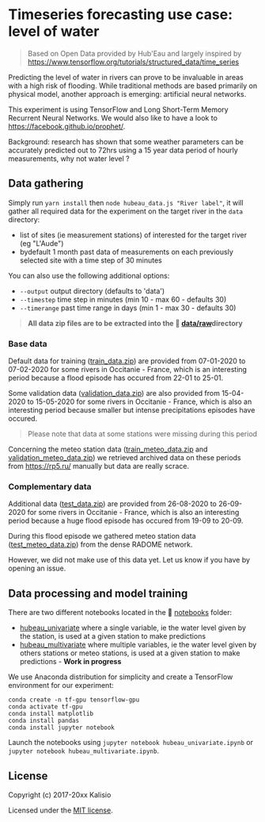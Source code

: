 # Timeseries forecasting use case: level of water

> Based on Open Data provided by Hub'Eau and largely inspired by https://www.tensorflow.org/tutorials/structured_data/time_series

Predicting the level of water in rivers can prove to be invaluable in areas with a high risk of flooding. While traditional methods are based primarily on physical model, another approach is emerging: artificial neural networks.

This experiment is using TensorFlow and Long Short-Term Memory Recurrent Neural Networks. We would also like to have a look to https://facebook.github.io/prophet/.

Background: research has shown that some weather parameters can be accurately predicted out to 72hrs using a 15 year data period of hourly measurements, why not water level ?

## Data gathering

Simply run `yarn install` then `node hubeau_data.js "River label"`, it will gather all required data for the experiment on the target river in the `data` directory:
* list of sites (ie measurement stations) of interested for the target river (eg "L'Aude")
* bydefault 1 month past data of measurements on each previously selected site with a time step of 30 minutes

You can also use the following additional options:
* `--output` output directory (defaults to 'data')
* `--timestep` time step in minutes (min 10 - max 60 - defaults 30)
* `--timerange` past time range in days (min 1 - max 30 - defaults 30)

> **All data zip files are to be extracted into the :open_file_folder: [data/raw](./data/raw)directory**

### Base data

Default data for training ([train_data.zip](./train_data.zip)) are provided from 07-01-2020 to 07-02-2020 for some rivers in Occitanie - France, which is an interesting period because a flood episode has occured from 22-01 to 25-01.

Some validation data ([validation_data.zip](./validation_data.zip)) are also provided from 15-04-2020 to 15-05-2020 for some rivers in Occitanie - France, which is also an interesting period because smaller but intense precipitations episodes have occured.

> Please note that data at some stations were missing during this period

Concerning the meteo station data ([train_meteo_data.zip](./train_meteo_data.zip) and [validation_meteo_data.zip](./validation_meteo_data.zip)) we retrieved archived data on these periods from https://rp5.ru/ manually but data are really scrace.

### Complementary data

Additional data ([test_data.zip](./test_data.zip)) are provided from 26-08-2020 to 26-09-2020 for some rivers in Occitanie - France, which is also an interesting period because a huge flood episode has occured from 19-09 to 20-09.

During this flood episode we gathered meteo station data ([test_meteo_data.zip](./test_meteo_data.zip)) from the dense RADOME network.

However, we did not make use of this data yet. Let us know if you have by opening an issue.

## Data processing and model training

There are two different notebooks located in the :open_file_folder: [notebooks](./notebooks) folder:
* [hubeau_univariate](./notebooks/hubeau_univariate.ipynb) where a single variable, ie the water level given by the station, is used at a given station to make predictions
* [hubeau_multivariate](./notebooks/hubeau_multivariate.ipynb) where multiple variables, ie the water level given by others stations or meteo stations, is used at a given station to make predictions - **Work in progress**

We use Anaconda distribution for simplicity and create a TensorFlow environment for our experiment:
```
conda create -n tf-gpu tensorflow-gpu
conda activate tf-gpu
conda install matplotlib
conda install pandas
conda install jupyter notebook
```

Launch the notebooks using `jupyter notebook hubeau_univariate.ipynb` or `jupyter notebook hubeau_multivariate.ipynb`.

## License

Copyright (c) 2017-20xx Kalisio

Licensed under the [MIT license](LICENSE).
